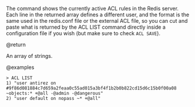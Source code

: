 The command shows the currently active ACL rules in the Redis server. Each line
in the returned array defines a different user, and the format is the same used
in the redis.conf file or the external ACL file, so you can cut and paste what
is returned by the ACL LIST command directly inside a configuration file if you
wish (but make sure to check `ACL SAVE`).

@return

An array of strings.

@examples

```
> ACL LIST
1) "user antirez on #9f86d081884c7d659a2feaa0c55ad015a3bf4f1b2b0b822cd15d6c15b0f00a08 ~objects:* +@all -@admin -@dangerous"
2) "user default on nopass ~* +@all"
```
